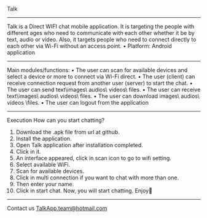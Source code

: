 Talk
________________________________________
Talk is a Direct WIFI chat mobile application. It is targeting the people with different ages who need to communicate with each other whether it be by text, audio or video. Also, it targets people who need to connect directly to each other via Wi-Fi without an access point.
• Platform: Android application
________________________________________
Main modules/functions:
•	The user can scan for available devices and select a device or more to connect via Wi-Fi direct.
•	The user (client) can receive connection request from another user (server) to start the chat.
•	The user can send text\images\ audios\ videos\ files.
•	The user can receive text\images\ audios\ videos\ files.
•	The user can download images\ audios\ videos \files.
•	The user can logout from the application


________________________________________
Execution 
How can you start chatting?
1.	Download the .apk file from url at github.
2.	Install the application.
3.	Open Talk application after installation completed.
4.	Click in it.
5.	An interface appeared, click in scan icon to go to wifi setting.
6.	Select available WiFi.
7.	Scan for available devices.
8.	Click in multi connection if you want to chat with more than one.
9.	Then enter your name.
10.	Click in start chat.
Now, you will start chatting. Enjoy
________________________________________
Contact us
TalkApp.team@hotmail.com

